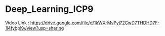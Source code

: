 # Deep_Learning_ICP9
Video Link : https://drive.google.com/file/d/1kWXrMvPyj72CwD7THDHD7F-1l4fybpKv/view?usp=sharing
